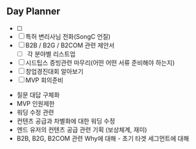 ## Day Planner
- [ ] 
- [ ] 특허 변리사님 전화(SongC 언질)
- [ ] B2B / B2G / B2COM 관련 제안서
	- [ ] 각 분야별 리스트업
- [ ] 시드팁스 증빙관련 마무리(어떤 어떤 서류 준비해야 하는지)
- [ ] 창업경진대회 알아보기
- [ ] MVP 회의준비
- 질문 대답 구체화 
- MVP 인원제한
- 워딩 수정 관련
- 컨텐츠 공급과 차별화에 대한 워딩 수정
- 엔드 유저의 컨텐츠 공급 관련 기획 (보상체계, 재미) 
- B2B, B2G, B2COM 관련 Why에 대해 - 초기 타겟 세그먼트에 대해